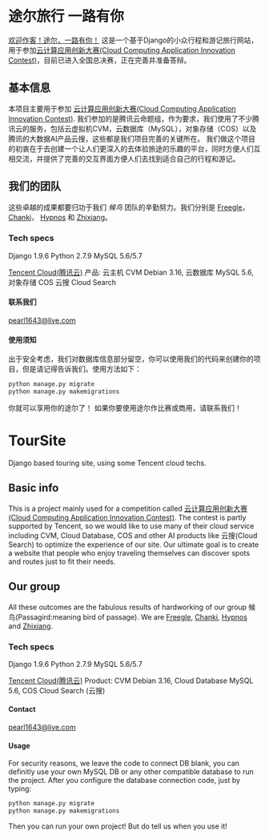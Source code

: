 # 途尔旅行 一路有你
[欢迎作客！途尔，一路有你！](http://minewtour.com/)
这是一个基于Django的小众行程和游记旅行网站，用于参加[云计算应用创新大赛(Cloud Computing Application Innovation Contest)](https://cloud.seu.edu.cn/contest/index)，目前已进入全国总决赛，正在完善并准备答辩。
## 基本信息
本项目主要用于参加 [云计算应用创新大赛(Cloud Computing Application Innovation Contest)](https://cloud.seu.edu.cn/contest/index).
我们参加的是腾讯云命题组，作为要求，我们使用了不少腾讯云的服务，包括云虚拟机CVM，云数据库（MySQL），对象存储（COS）以及腾讯的大数据AI产品云搜，这些都是我们项目完善的关键所在。
我们做这个项目的初衷在于去创建一个让人们更深入的去体验旅途的乐趣的平台，同时方便人们互相交流，并提供了完善的交互界面方便人们去找到适合自己的行程和游记。
## 我们的团队
这些卓越的成果都要归功于我们 *候鸟* 团队的辛勤努力。我们分别是 [Freegle](https://github.com/Freegle1643)， [Chanki](https://github.com/ChankiWu)， [Hypnos](https://github.com/Hypnosx) 和 [Zhixiang](https://github.com/wuzhixiang)。
### Tech specs
Django 1.9.6
Python 2.7.9
MySQL 5.6/5.7

[Tencent Cloud(腾讯云)](https://www.qcloud.com/) 产品:
云主机 CVM Debian 3.16,
云数据库 MySQL 5.6,
对象存储 COS
云搜 Cloud Search
#### 联系我们
pearl1643@live.com
#### 使用须知
出于安全考虑，我们对数据库信息部分留空，你可以使用我们的代码来创建你的项目，但是请记得告诉我们。使用方法如下：
```Python
python manage.py migrate
python manage.py makemigrations
```
你就可以享用你的途尔了！
如果你要使用途尔作比赛或商用，请联系我们！

# TourSite
Django based touring site, using some Tencent cloud techs.
## Basic info
This is a project mainly used for a competition called [云计算应用创新大赛(Cloud Computing Application Innovation Contest)](https://cloud.seu.edu.cn/contest/index).
The contest is partly supported by Tencent, so we would like to use many of their cloud service including CVM, Cloud Database, COS and other AI products like 云搜(Cloud Search) to optimize the experience of our site.
Our ultimate goal is to create a website that people who enjoy traveling themselves can discover spots and routes just to fit their needs.
## Our group
All these outcomes are the fabulous results of hardworking of our group 候鸟(Passagird:meaning bird of passage). We are [Freegle](https://github.com/Freegle1643), [Chanki](https://github.com/ChankiWu), [Hypnos](https://github.com/Hypnosx) and [Zhixiang](https://github.com/wuzhixiang).
### Tech specs
Django 1.9.6
Python 2.7.9
MySQL 5.6/5.7

[Tencent Cloud(腾讯云)](https://www.qcloud.com/) Product:
CVM Debian 3.16,
Cloud Database MySQL 5.6,
COS Cloud Search (云搜)
#### Contact
pearl1643@live.com
#### Usage
For security reasons, we leave the code to connect DB blank, you can definitly use your own MySQL DB or any other compatible database to run the project. After you configure the database connection code, just by typing:
```Python
python manage.py migrate
python manage.py makemigrations
```
Then you can run your own project!
But do tell us when you use it!
